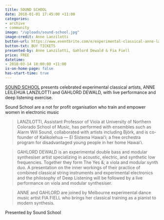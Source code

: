 ```yaml
---
title: SOUND SCHOOL
date: 2018-01-01 17:45:00 +11:00
categories:
- archive
- community
image: "/uploads/sound-school.jpg"
image-credit: Anne Lanzilotti
button-url: https://www.eventbrite.com/e/experimental-classical-anne-lanzilotti-gahlord-dewald-fia-fiell-tickets-42938186271
button-txt: BUY TICKETS
presented-by: Anne Lanzilotti, Gahlord Dewald & Fia Fiell
price: FREE
datetime:
- 2018-03-14 18:00:00 +11:00
is-on-home-page: false
has-start-time: true
---
```


[SOUND SCHOOL](https://www.melbournesoundschool.org/) presents celebrated experimental classical artists, ANNE LEILEHUA LANZILOTTI and GAHLORD DEWALD, with live performance and deep listening exercise. 

Sound School are a not for profit organisation who train and empower women in electronic music

> LANZILOTTI, Assistant Professor of Viola at University of Northern Colorado School of Music, has performed with ensembles such as Alarm Will Sound, collaborated with artists including Björk, and is co-founder of Kalikolehua — El Sistema Hawai‘i; a free orchestra program for disadvantaged young people in her home Hawai’i. 

> GAHLORD DEWALD is an experimental double bass and modular synthesiser artist specializing in acoustic, electric, and synthetic low frequencies. Together they form The Yes &; a viola and modular synth duo. A presentation on the inner workings of their practice of combined classical string instruments and experimental electronics and the philosophy of Deep Listening will be followed by a live performance on viola and modular synthesiser. 

> ANNE and GAHLORD are joined by Melbourne experimental dance music artist FIA FIELL who brings her classical training as a pianist to modern synthesis. 

Presented by Sound School